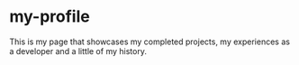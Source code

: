 # my-profile
This is my page that showcases my completed projects, my experiences as a developer and a little of my history.

